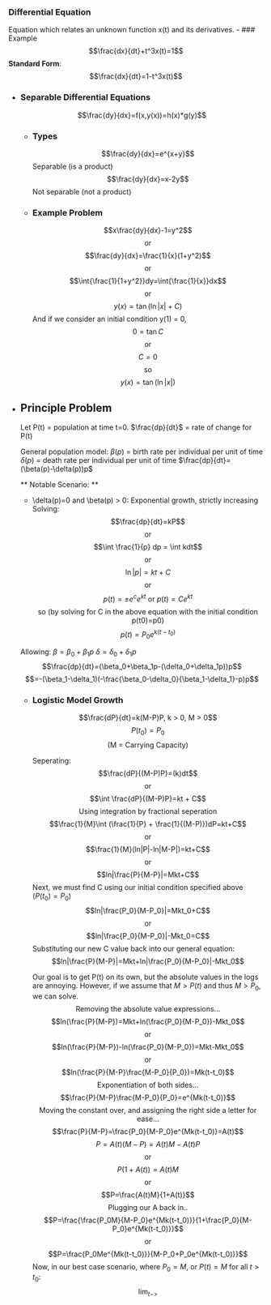 ### Differential Equation
Equation which relates an unknown function x(t) and its derivatives.
	- ### Example
	  $$\frac{dx}{dt}+t^3x(t)=1$$
	  **Standard Form**: $$\frac{dx}{dt}=1-t^3x(t)$$
- ### Separable Differential Equations
  $$\frac{dy}{dx}=f(x,y(x))=h(x)*g(y)$$
	- ###  Types
	  $$\frac{dy}{dx}=e^{x+y}$$
	  Separable (is a product)
	  $$\frac{dy}{dx}=x-2y$$
	  Not separable (not a product)
	- ### Example Problem
	  $$x\frac{dy}{dx}-1=y^2$$
	  $$\text{or}$$
	  $$\frac{dy}{dx}=\frac{1}{x}(1+y^2)$$
	  $$\text{or}$$
	  $$\int{\frac{1}{1+y^2}}dy=\int{\frac{1}{x}}dx$$
	  $$\text{or}$$
	  $$y(x)=\tan{(\ln{|x|}+C)}$$
	  And if we consider an initial condition y(1) = 0,
	  $$0=\tan{C}$$
	  $$\text{or}$$
	  $$C=0$$
	  $$\text{so}$$
	  $$y(x)=\tan(\ln|x|)$$
- ## Principle Problem
  Let P(t) = population at time t=0.
  $\frac{dp}{dt}$ = rate of change for P(t)
  
  General population model:
  $\beta(p)$ = birth rate per individual per unit of time
  $\delta(p)$ = death rate per individual per unit of time
  $\frac{dp}{dt}=(\beta(p)-\delta(p))p$
  
  ** Notable Scenario: **
  * \delta(p)=0 and \beta(p) > 0: Exponential growth, strictly increasing
  Solving: 
  $$\frac{dp}{dt}=kP$$
  $$\text{or}$$
  $$\int \frac{1}{p} dp = \int kdt$$
  $$\text{or}$$
  $$\ln|p|=kt+C$$
  $$\text{or}$$
  $$p(t)=\pm e^c e^{kt} \text{ or } p(t) = Ce^{kt}$$
  $$\text{so (by solving for C in the above equation with the initial condition p(t0)=p0)}$$
  $$p(t)=P_0e^{k(t-t_0)}$$
  
  Allowing:
  $\beta=\beta_0+\beta_1p$
  $\delta=\delta_0+\delta_1p$
  $$\frac{dp}{dt}=(\beta_0+\beta_1p-(\delta_0+\delta_1p))p$$
  $$=-(\beta_1-\delta_1)(-\frac{\beta_0-\delta_0}{\beta_1-\delta_1}-p)p$$
	- ### Logistic Model Growth
	  $$\frac{dP}{dt}=k(M-P)P, k > 0, M > 0$$
	  $$P(t_0)=P_0$$
	  $$\text{(M = Carrying Capacity)}$$
	  
	  Seperating:
	  $$\frac{dP}{(M-P)P}=(k)dt$$
	  $$\text{or}$$
	  $$\int \frac{dP}{(M-P)P}=kt + C$$
	  $$\text{Using integration by fractional seperation}$$
	  $$\frac{1}{M}\int (\frac{1}{P} + \frac{1}{(M-P)})dP=kt+C$$
	  $$\text{or}$$
	  $$\frac{1}{M}(ln|P|-ln|M-P|)=kt+C$$
	  $$\text{or}$$
	  $$ln|\frac{P}{M-P}|=Mkt+C$$
	  Next, we must find C using our initial condition specified above ($P(t_0)=P_0$)
	  $$ln|\frac{P_0}{M-P_0}|=Mkt_0+C$$
	  $$\text{or}$$
	  $$ln|\frac{P_0}{M-P_0}|-Mkt_0=C$$
	  Substituting our new C value back into our general equation:
	  $$ln|\frac{P}{M-P}|=Mkt+ln|\frac{P_0}{M-P_0}|-Mkt_0$$
	  
	  Our goal is to get P(t) on its own, but the absolute values in the logs are annoying. However, if we assume that $M > P(t)$ and thus $M > P_0$, we can solve.
	  $$\text{Removing the absolute value expressions...}$$
	  $$ln(\frac{P}{M-P})=Mkt+ln(\frac{P_0}{M-P_0})-Mkt_0$$
	  $$\text{or}$$
	  $$ln(\frac{P}{M-P})-ln(\frac{P_0}{M-P_0})=Mkt-Mkt_0$$
	  $$\text{or}$$
	  $$ln(\frac{P}{M-P}\frac{M-P_0}{P_0})=Mk(t-t_0)$$
	  $$\text{Exponentiation of both sides...}$$
	  $$\frac{P}{M-P}\frac{M-P_0}{P_0}=e^{Mk(t-t_0)}$$
	  $$\text{Moving the constant over, and assigning the right side a letter for ease...}$$
	  $$\frac{P}{M-P}=\frac{P_0}{M-P_0}e^{Mk(t-t_0)}=A(t)$$
	  $$P=A(t)(M-P)=A(t)M-A(t)P$$
	  $$\text{or}$$
	  $$P(1+A(t))=A(t)M$$
	  $$\text{or}$$
	  $$P=\frac{A(t)M}{1+A(t)}$$
	  $$\text{Plugging our A back in..}$$
	  $$P=\frac{\frac{P_0M}{M-P_0}e^{Mk(t-t_0)}}{1+\frac{P_0}{M-P_0}e^{Mk(t-t_0)}}$$
	  $$\text{or}$$
	  $$P=\frac{P_0Me^{Mk(t-t_0)}}{M-P_0+P_0e^{Mk(t-t_0)}}$$
	  Now, in our best case scenario, where $P_0=M$, or $P(t) = M$ for all $t>t_0$:
	  $$\lim_{t->}$$
